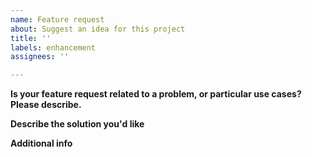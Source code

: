 ```yaml
---
name: Feature request
about: Suggest an idea for this project
title: ''
labels: enhancement
assignees: ''

---
```


**Is your feature request related to a problem, or particular use cases? Please describe.**


**Describe the solution you'd like**


**Additional info**
